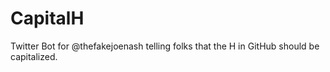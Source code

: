 # CapitalH
Twitter Bot for @thefakejoenash telling folks that the H in GitHub should be capitalized.
